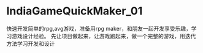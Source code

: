 # IndiaGameQuickMaker_01
快速开发简单的rpg,avg游戏，准备用rpg maker，和朋友一起开发享受乐趣，学习游戏设计经验。
先让项目做起来，让游戏跑起来，做一个完整的游戏，用迭代方法学习开发和设计
